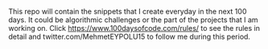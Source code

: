 This repo will contain the snippets that I create everyday in the next 100 days. It could be algorithmic challenges or the part of the projects that I am working on. 
Click https://www.100daysofcode.com/rules/ to see the rules in detail and twitter.com/MehmetEYPOLU15 to follow me during this period. 

